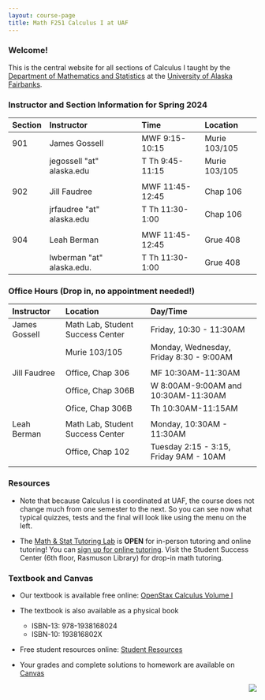 ```yaml
---
layout: course-page
title: Math F251 Calculus I at UAF
---
```


### Welcome!

This is the central website for all sections of Calculus I 
taught by the [Department of Mathematics and Statistics](http://www.uaf.edu/dms)
at the [University of Alaska Fairbanks](http://www.uaf.edu).

### Instructor and Section Information for Spring 2024

| Section | Instructor                  |    | Time             | Location |
| :-------|:----------------------------|----| :----------------| :--------|
| 901     | James Gossell               |    | MWF 9:15-10:15   | Murie 103/105 |
|         | jegossell "at" alaska.edu   |    | T Th  9:45-11:15 | Murie 103/105 |
||||||
| 902     | Jill Faudree                |    | MWF 11:45-12:45  | Chap 106 |
|         | jrfaudree "at" alaska.edu   |    | T Th  11:30-1:00 | Chap 106 |
||||||
| 904     | Leah Berman                 |    | MWF 11:45-12:45    | Grue 408      |
|         | lwberman "at" alaska.edu.   |    | T Th  11:30-1:00   | Grue 408      |

### Office Hours (Drop in, no appointment needed!)

| Instructor| Location | Day/Time |
| :---------| :------------| :----------|
| James Gossell | Math Lab, Student Success Center | Friday, 10:30 - 11:30AM|
|| Murie 103/105| Monday, Wednesday, Friday 8:30 - 9:00AM|
||||
| Jill Faudree | Office, Chap 306 | MF 10:30AM-11:30AM|
|| Office, Chap 306B| W 8:00AM-9:00AM and 10:30AM-11:30AM|
|| Ofice, Chap 306B| Th 10:30AM-11:15AM|
||||
| Leah Berman | Math Lab, Student Success Center | Monday, 10:30AM - 11:30AM|
|| Office, Chap 102| Tuesday 2:15 - 3:15, Friday 9AM - 10AM|
||||


### Resources

* Note that because Calculus I is coordinated at UAF, the course does not change much from one semester to the next. So you can see now what typical quizzes, tests and the final will look like using the menu on the left.

* The [Math & Stat Tutoring Lab](https://www.uaf.edu/dms/mathlab/index.php) is **OPEN** for in-person tutoring and online tutoring!  You can [sign up for online tutoring](https://fairbanks.go-redrock.com/). Visit the Student Success Center (6th floor, Rasmuson Library) for drop-in math tutoring.

### Textbook and Canvas

- Our textbook is available free online: [OpenStax Calculus Volume I](https://openstax.org/details/books/calculus-volume-1)
- The textbook is also available as a physical book
    - ISBN-13: 978-1938168024
    - ISBN-10: 193816802X
- Free student resources online: [Student Resources](https://openstax.org/details/books/calculus-volume-1?Student%20resources)
- Your grades and complete solutions to homework are available on [Canvas](https://www.uaf.edu/uaf/current/canvas.php)

  [<img src="GitHub-Mark-32px.png" align="right">](https://github.com/uaf-math251/uaf-math251.github.io "github repository for this site")
